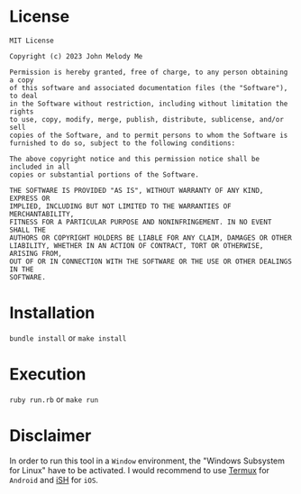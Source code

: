 # License

```
MIT License

Copyright (c) 2023 John Melody Me

Permission is hereby granted, free of charge, to any person obtaining a copy
of this software and associated documentation files (the "Software"), to deal
in the Software without restriction, including without limitation the rights
to use, copy, modify, merge, publish, distribute, sublicense, and/or sell
copies of the Software, and to permit persons to whom the Software is
furnished to do so, subject to the following conditions:

The above copyright notice and this permission notice shall be included in all
copies or substantial portions of the Software.

THE SOFTWARE IS PROVIDED "AS IS", WITHOUT WARRANTY OF ANY KIND, EXPRESS OR
IMPLIED, INCLUDING BUT NOT LIMITED TO THE WARRANTIES OF MERCHANTABILITY,
FITNESS FOR A PARTICULAR PURPOSE AND NONINFRINGEMENT. IN NO EVENT SHALL THE
AUTHORS OR COPYRIGHT HOLDERS BE LIABLE FOR ANY CLAIM, DAMAGES OR OTHER
LIABILITY, WHETHER IN AN ACTION OF CONTRACT, TORT OR OTHERWISE, ARISING FROM,
OUT OF OR IN CONNECTION WITH THE SOFTWARE OR THE USE OR OTHER DEALINGS IN THE
SOFTWARE.
```

# Installation

`bundle install` or `make install`

# Execution

`ruby run.rb` or `make run`

# Disclaimer

In order to run this tool in a `Window` environment, the "Windows Subsystem for Linux" have to be activated. I would recommend to use [Termux](https://github.com/termux/termux-app.git) for `Android` and [iSH](https://github.com/ish-app/ish.git) for `iOS`.
